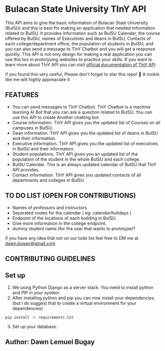 # Bulacan State University TInY API


This API aims to give the basic information of Bulacan State University (BulSU) and this is best for making an application that needed information related to BulSU. It provides information such as BulSU Calendar, the course offered by BulSU, names of Executives and deans in BulSU, Contacts of each college/department office, the population of students in BulSU, 
and you can also send a message to TInY Chatbot and you will get a response quickly. This API is not only design for making a real application you can use this too in prototyping websites to practice your skills. If you want to learn more about TInY API you can visit [official documentation of TInY API](https://bulsutiny.netlify.app/)

if you found this very useful, Please don't forget to star this repo! 🌱 A rookie like me will highly appreaciate it

## FEATURES

* You can send messages to TInY Chatbot. TInY Chatbot is a machine learning AI Bot that you can ask a question related to BulSU. You can use this API to create Another chatting bot.
* Course information. TInY API gives you the updated list of Courses on all campuses in BulSU.
* Dean information.  TInY API gives you the updated list of deans in BulSU and their information.
* Executive information.  TInY API gives you the updated list of executives in BulSU and their information.
* Student populations. TInY API gives you an updated list of the population of the student in the whole BulSU and each college.
* BulSU Calendar. This is an always updated calendar of BulSU that TInY API provides.
* Contact information. TInY API gives you updated contacts of all departments and colleges in BulSU.


## TO DO LIST (OPEN FOR CONTRIBUTIONS)

 * Names of professors and instructors
 * Separated routes for the calendar ( eg: calendar/holidays )
 * Endpoint of the locations of each building in BulSU.
 * Give more information in the college endpoint.
 * dummy student name (for the user that wants to prototype)?
 
 if you have any idea that not on our todo list feel free to DM me at dawn.bugay@gmail.com
 

## CONTRIBUTING GUIDELINES
## Set up
1. We using Python Django as a server stack. You need to install python and PIP in your system.
2. After installing python and pip you can now install your dependencies. (but i do suggest that to create a virtual environment for your dependencies)
```
pip install -r requirements.txt
```
3. Set up your database.


## Author: Dawn Lemuel Bugay
